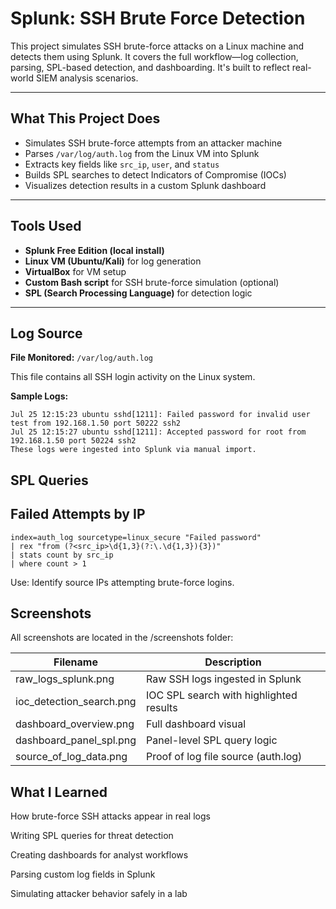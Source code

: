 #  Splunk: SSH Brute Force Detection

This project simulates SSH brute-force attacks on a Linux machine and detects them using Splunk. It covers the full workflow—log collection, parsing, SPL-based detection, and dashboarding. It's built to reflect real-world SIEM analysis scenarios.

---

##  What This Project Does

- Simulates SSH brute-force attempts from an attacker machine
- Parses `/var/log/auth.log` from the Linux VM into Splunk
- Extracts key fields like `src_ip`, `user`, and `status`
- Builds SPL searches to detect Indicators of Compromise (IOCs)
- Visualizes detection results in a custom Splunk dashboard

---

##  Tools Used

- **Splunk Free Edition (local install)**
- **Linux VM (Ubuntu/Kali)** for log generation
- **VirtualBox** for VM setup
- **Custom Bash script** for SSH brute-force simulation (optional)
- **SPL (Search Processing Language)** for detection logic

---


##  Log Source

**File Monitored:** `/var/log/auth.log`

This file contains all SSH login activity on the Linux system.

**Sample Logs:**

```log
Jul 25 12:15:23 ubuntu sshd[1211]: Failed password for invalid user test from 192.168.1.50 port 50222 ssh2
Jul 25 12:15:27 ubuntu sshd[1211]: Accepted password for root from 192.168.1.50 port 50224 ssh2
These logs were ingested into Splunk via manual import.
```
## SPL Queries
## Failed Attempts by IP
```
index=auth_log sourcetype=linux_secure "Failed password"
| rex "from (?<src_ip>\d{1,3}(?:\.\d{1,3}){3})"
| stats count by src_ip
| where count > 1
```
Use: Identify source IPs attempting brute-force logins.

## Screenshots
All screenshots are located in the /screenshots folder:

|Filename|	Description|
|--------|-------------|
|raw_logs_splunk.png|	Raw SSH logs ingested in Splunk|
|ioc_detection_search.png|	IOC SPL search with highlighted results|
|dashboard_overview.png|	Full dashboard visual|
|dashboard_panel_spl.png|	Panel-level SPL query logic|
|source_of_log_data.png	|Proof of log file source (auth.log)|

## What I Learned
How brute-force SSH attacks appear in real logs

Writing SPL queries for threat detection

Creating dashboards for analyst workflows

Parsing custom log fields in Splunk

Simulating attacker behavior safely in a lab
